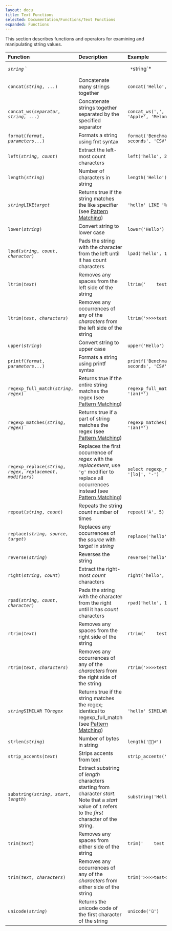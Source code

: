 ```yaml
---
layout: docu
title: Text Functions
selected: Documentation/Functions/Text Functions
expanded: Functions
---
```

This section describes functions and operators for examining and manipulating string values.

| Function | Description | Example | Result |
|:---|:---|:---|:---|
| *`string`* `||` *`string`* | String concatenation | `'Duck' || 'DB'` | DuckDB |
| `concat(`*`string`*`, ...)` | Concatenate many strings together | `concat('Hello', ' ', 'World')` | Hello World |
| `concat_ws(`*`separator`*`, `*`string`*`, ...)` | Concatenate strings together separated by the specified separator | `concat_ws(',', 'Banana', 'Apple', 'Melon')` | Banana,Apple,Melon |
| `format(`*`format`*`, `*`parameters`*`...)` | Formats a string using fmt syntax | `format('Benchmark "{}" took {} seconds', 'CSV', 42)` | Benchmark "CSV" took 42 seconds |
| `left(`*`string`*`, `*`count`*`)`| Extract the left-most count characters | `left('hello', 2)` | he |
| `length(`*`string`*`)` | Number of characters in string | `length('Hello')` | 5 |
| *`string`*` LIKE `*`target`* | Returns true if the string matches the like specifier (see [Pattern Matching](/docs/sql/functions/patternmatching)) | `'hello' LIKE '%lo'` | true |
| `lower(`*`string`*`)` | Convert string to lower case | `lower('Hello')` | hello |
| `lpad(`*`string`*`, `*`count`*`, `*`character`*`)`| Pads the string  with the character from the left until it has count characters | `lpad('hello', 10, '>')` | >>>>>hello |
| `ltrim(`*`text`*`)`| Removes any spaces from the left side of the string | `ltrim('    test  ')` | test   |
| `ltrim(`*`text`*`, `*`characters`*`)`| Removes any occurrences of any of the *characters* from the left side of the string | `ltrim('>>>>test<<', '><')` | test<< |
| `upper(`*`string`*`)`| Convert string to upper case | `upper('Hello')` | HELLO |
| `printf(`*`format`*`, `*`parameters`*`...)` | Formats a string using printf syntax | `printf('Benchmark "%s" took %d seconds', 'CSV', 42)` | Benchmark "CSV" took 42 seconds |
| `regexp_full_match(`*`string`*`, `*`regex`*`)`| Returns true if the entire string matches the regex (see [Pattern Matching](/docs/sql/functions/patternmatching)) | `regexp_full_match('anabanana', '(an)*')` | false |
| `regexp_matches(`*`string`*`, `*`regex`*`)`| Returns true if a part of string matches the regex (see [Pattern Matching](/docs/sql/functions/patternmatching)) | `regexp_matches('anabanana', '(an)*')` | true |
| `regexp_replace(`*`string`*`, `*`regex`*`, `*`replacement`*`, `*`modifiers`*`)`| Replaces the first occurrence of *regex* with the *replacement*, use `'g'` modifier to replace all occurrences instead (see [Pattern Matching](/docs/sql/functions/patternmatching)) | `select regexp_replace('hello', '[lo]', '-')` | he-lo |
| `repeat(`*`string`*`, `*`count`*`)`| Repeats the string *count* number of times | `repeat('A', 5)` | AAAAA |
| `replace(`*`string`*`, `*`source`*`, `*`target`*`)`| Replaces any occurrences of the *source* with *target* in *string* | `replace('hello', 'l', '-')` | he--o |
| `reverse(`*`string`*`)`| Reverses the string | `reverse('hello')` | olleh |
| `right(`*`string`*`, `*`count`*`)`| Extract the right-most *count* characters | `right('hello', 3)` | llo |
| `rpad(`*`string`*`, `*`count`*`, `*`character`*`)`| Pads the string with the character from the right until it has *count* characters | `rpad('hello', 10, '<')` | hello<<<<< |
| `rtrim(`*`text`*`)`| Removes any spaces from the right side of the string | `rtrim('    test  ')` |     test |
| `rtrim(`*`text`*`, `*`characters`*`)`| Removes any occurrences of any of the *characters* from the right side of the string | `rtrim('>>>>test<<', '><')` | >>>>test |
| *`string`*` SIMILAR TO `*`regex`* | Returns true if the string matches the regex; identical to regexp_full_match (see [Pattern Matching](/docs/sql/functions/patternmatching)) | `'hello' SIMILAR TO 'l+'` | false |
| `strlen(`*`string`*`)` | Number of bytes in string | `length('🤦🏼‍♂️')` | 1 |
| `strip_accents(`*`text`*`)`| Strips accents from text | `strip_accents('mühleisen')` | muhleisen |
| `substring(`*`string`*`, `*`start`*`, `*`length`*`)` | Extract substring of *length* characters starting from character *start*. Note that a *start* value of `1` refers to the *first* character of the string. | `substring('Hello', 2, 2)` | el |
| `trim(`*`text`*`)`| Removes any spaces from either side of the string | `trim('    test  ')` | test |
| `trim(`*`text`*`, `*`characters`*`)`| Removes any occurrences of any of the *characters* from either side of the string | `trim('>>>>test<<', '><')` | test |
| `unicode(`*`string`*`)`| Returns the unicode code of the first character of the string | `unicode('ü')` | 252 |
